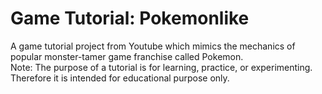 # Game Tutorial: Pokemonlike
A game tutorial project from Youtube which mimics the mechanics of popular monster-tamer game franchise called Pokemon.<br/>
Note: The purpose of a tutorial is for learning, practice, or experimenting. Therefore it is intended for educational purpose only.<br/>

